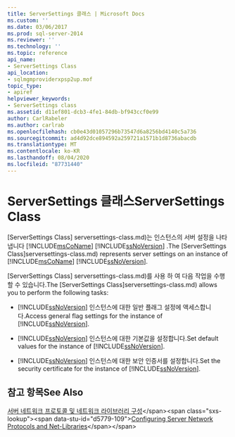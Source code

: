 ```yaml
---
title: ServerSettings 클래스 | Microsoft Docs
ms.custom: ''
ms.date: 03/06/2017
ms.prod: sql-server-2014
ms.reviewer: ''
ms.technology: ''
ms.topic: reference
api_name:
- ServerSettings Class
api_location:
- sqlmgmproviderxpsp2up.mof
topic_type:
- apiref
helpviewer_keywords:
- ServerSettings class
ms.assetid: d11ef801-dcb3-4fe1-84db-bf943ccf0e99
author: CarlRabeler
ms.author: carlrab
ms.openlocfilehash: cb0e43d01057296b73547d6a8256bd4140c5a736
ms.sourcegitcommit: ad4d92dce894592a259721a1571b1d8736abacdb
ms.translationtype: MT
ms.contentlocale: ko-KR
ms.lasthandoff: 08/04/2020
ms.locfileid: "87731440"
---
```

# <a name="serversettings-class"></a><span data-ttu-id="d5779-102">ServerSettings 클래스</span><span class="sxs-lookup"><span data-stu-id="d5779-102">ServerSettings Class</span></span>
  <span data-ttu-id="d5779-103">[ServerSettings Class] serversettings-class.md)는 인스턴스의 서버 설정을 나타냅니다 [!INCLUDE[msCoName](../../../includes/msconame-md.md)] [!INCLUDE[ssNoVersion](../../../includes/ssnoversion-md.md)] .</span><span class="sxs-lookup"><span data-stu-id="d5779-103">The [ServerSettings Class]serversettings-class.md) represents server settings on an instance of [!INCLUDE[msCoName](../../../includes/msconame-md.md)] [!INCLUDE[ssNoVersion](../../../includes/ssnoversion-md.md)].</span></span>  
  
 <span data-ttu-id="d5779-104">[ServerSettings Class] serversettings-class.md)를 사용 하 여 다음 작업을 수행할 수 있습니다.</span><span class="sxs-lookup"><span data-stu-id="d5779-104">The [ServerSettings Class]serversettings-class.md) allows you to perform the following tasks:</span></span>  
  
-   <span data-ttu-id="d5779-105">[!INCLUDE[ssNoVersion](../../../includes/ssnoversion-md.md)] 인스턴스에 대한 일반 플래그 설정에 액세스합니다.</span><span class="sxs-lookup"><span data-stu-id="d5779-105">Access general flag settings for the instance of [!INCLUDE[ssNoVersion](../../../includes/ssnoversion-md.md)].</span></span>  
  
-   <span data-ttu-id="d5779-106">[!INCLUDE[ssNoVersion](../../../includes/ssnoversion-md.md)] 인스턴스에 대한 기본값을 설정합니다.</span><span class="sxs-lookup"><span data-stu-id="d5779-106">Set default values for the instance of [!INCLUDE[ssNoVersion](../../../includes/ssnoversion-md.md)].</span></span>  
  
-   <span data-ttu-id="d5779-107">[!INCLUDE[ssNoVersion](../../../includes/ssnoversion-md.md)] 인스턴스에 대한 보안 인증서를 설정합니다.</span><span class="sxs-lookup"><span data-stu-id="d5779-107">Set the security certificate for the instance of [!INCLUDE[ssNoVersion](../../../includes/ssnoversion-md.md)].</span></span>  
  
## <a name="see-also"></a><span data-ttu-id="d5779-108">참고 항목</span><span class="sxs-lookup"><span data-stu-id="d5779-108">See Also</span></span>  
 <span data-ttu-id="d5779-109">[서버 네트워크 프로토콜 및 네트워크 라이브러리 구성](https://msdn.microsoft.com/library/ms177485\(v=sql.100\).aspx)</span><span class="sxs-lookup"><span data-stu-id="d5779-109">[Configuring Server Network Protocols and Net-Libraries](https://msdn.microsoft.com/library/ms177485\(v=sql.100\).aspx)</span></span>  
  
  
